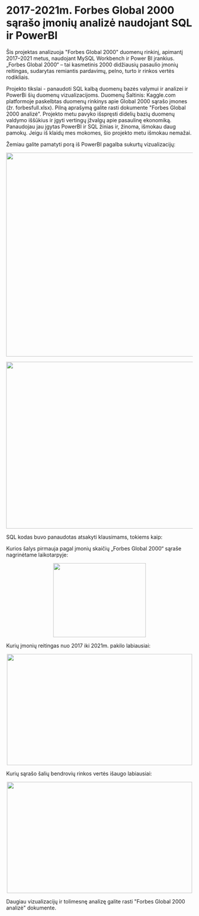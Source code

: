 # 2017-2021m. Forbes Global 2000 sąrašo įmonių analizė naudojant SQL ir PowerBI

Šis projektas analizuoja "Forbes Global 2000" duomenų rinkinį, apimantį 2017–2021 metus, naudojant MySQL Workbench ir Power BI įrankius. „Forbes Global 2000“ – tai kasmetinis 2000 didžiausių pasaulio įmonių reitingas, sudarytas remiantis pardavimų, pelno, turto ir rinkos vertės rodikliais.

Projekto tikslai - panaudoti SQL kalbą duomenų bazės valymui ir analizei ir PowerBi šių duomenų vizualizacijoms. Duomenų Šaltinis: Kaggle.com platformoje paskelbtas duomenų rinkinys apie Global 2000 sąrašo įmones (žr. forbesfull.xlsx). Pilną aprašymą galite rasti dokumente "Forbes Global 2000 analizė".
Projekto metu pavyko išspręsti didelių bazių duomenų valdymo iššūkius ir įgyti vertingų įžvalgų apie pasaulinę ekonomiką. Panaudojau jau įgytas PowerBI ir SQL žinias ir, žinoma, išmokau daug pamokų. Jeigu iš klaidų mes mokomes, šio projekto metu išmokau nemažai.

Žemiau galite pamatyti porą iš PowerBI pagalba sukurtų vizualizacijų:
<p align="center">
<img src = "https://github.com/user-attachments/assets/ffb5276c-5f94-4f12-a364-9c5dc13ff0e6" width="1050" height="550">
</p>
<p align="center">
<img src = "https://github.com/user-attachments/assets/5db44f41-4a4e-4c5e-8e9a-493639a795ed" width="800" height="450">
</p>

SQL kodas buvo panaudotas atsakyti klausimams, tokiems kaip:

Kurios šalys pirmauja pagal įmonių skaičių „Forbes Global 2000“ sąraše nagrinėtame laikotarpyje:
<p align="center">
<img src = "https://github.com/user-attachments/assets/a1ca2f07-5fe8-4c61-99a0-d9daffd24ef9" width="250" height="200">
</p>
Kurių įmonių reitingas nuo 2017 iki 2021m. pakilo labiausiai:
<p align="center">
<img src = "https://github.com/user-attachments/assets/5d44b00e-6128-449b-b202-1b50a1f9e22d" width="500" height="300">
</p>
Kurių sąrašo šalių bendrovių rinkos vertės išaugo labiausiai:
<p align="center">
<img src = "https://github.com/user-attachments/assets/477139cf-17e2-450f-9c22-51a45e369cb9" width="500" height="300">
</p>
Daugiau vizualizacijų ir tolimesnę analizę galite rasti "Forbes Global 2000 analizė" dokumente.

